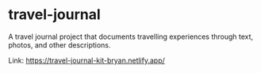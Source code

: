 # travel-journal
A travel journal project that documents travelling experiences through text, photos, and other descriptions.

Link: https://travel-journal-kit-bryan.netlify.app/
